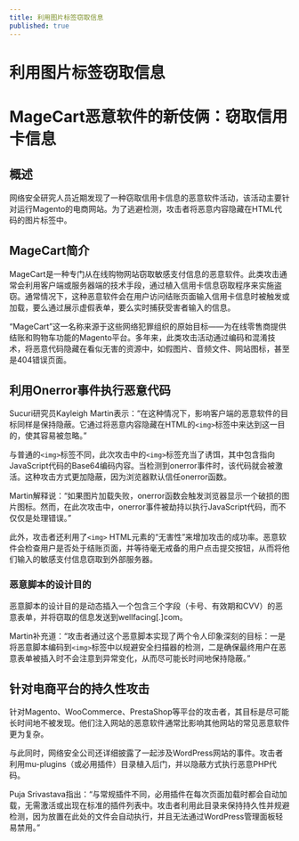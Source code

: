 ```yaml
---
title: 利用图片标签窃取信息
published: true
---
```

# 利用图片标签窃取信息

# MageCart恶意软件的新伎俩：窃取信用卡信息

## 概述

网络安全研究人员近期发现了一种窃取信用卡信息的恶意软件活动，该活动主要针对运行Magento的电商网站。为了逃避检测，攻击者将恶意内容隐藏在HTML代码的图片标签中。

## MageCart简介

MageCart是一种专门从在线购物网站窃取敏感支付信息的恶意软件。此类攻击通常会利用客户端或服务器端的技术手段，通过植入信用卡信息窃取程序来实施盗窃。通常情况下，这种恶意软件会在用户访问结账页面输入信用卡信息时被触发或加载，要么通过展示虚假表单，要么实时捕获受害者输入的信息。

“MageCart”这一名称来源于这些网络犯罪组织的原始目标——为在线零售商提供结账和购物车功能的Magento平台。多年来，此类攻击活动通过编码和混淆技术，将恶意代码隐藏在看似无害的资源中，如假图片、音频文件、网站图标，甚至是404错误页面。

## 利用Onerror事件执行恶意代码

Sucuri研究员Kayleigh Martin表示：“在这种情况下，影响客户端的恶意软件的目标同样是保持隐蔽。它通过将恶意内容隐藏在HTML的`<img>`标签中来达到这一目的，使其容易被忽略。”

与普通的`<img>`标签不同，此次攻击中的`<img>`标签充当了诱饵，其中包含指向JavaScript代码的Base64编码内容。当检测到onerror事件时，该代码就会被激活。这种攻击方式更加隐蔽，因为浏览器默认信任onerror函数。

Martin解释说：“如果图片加载失败，onerror函数会触发浏览器显示一个破损的图片图标。然而，在此次攻击中，onerror事件被劫持以执行JavaScript代码，而不仅仅是处理错误。”

此外，攻击者还利用了`<img>` HTML元素的“无害性”来增加攻击的成功率。恶意软件会检查用户是否处于结账页面，并等待毫无戒备的用户点击提交按钮，从而将他们输入的敏感支付信息窃取到外部服务器。

### 恶意脚本的设计目的

恶意脚本的设计目的是动态插入一个包含三个字段（卡号、有效期和CVV）的恶意表单，并将窃取的信息发送到wellfacing[.]com。

Martin补充道：“攻击者通过这个恶意脚本实现了两个令人印象深刻的目标：一是将恶意脚本编码到`<img>`标签中以规避安全扫描器的检测，二是确保最终用户在恶意表单被插入时不会注意到异常变化，从而尽可能长时间地保持隐蔽。”

## 针对电商平台的持久性攻击

针对Magento、WooCommerce、PrestaShop等平台的攻击者，其目标是尽可能长时间地不被发现。他们注入网站的恶意软件通常比影响其他网站的常见恶意软件更为复杂。

与此同时，网络安全公司还详细披露了一起涉及WordPress网站的事件。攻击者利用mu-plugins（或必用插件）目录植入后门，并以隐蔽方式执行恶意PHP代码。

Puja Srivastava指出：“与常规插件不同，必用插件在每次页面加载时都会自动加载，无需激活或出现在标准的插件列表中。攻击者利用此目录来保持持久性并规避检测，因为放置在此处的文件会自动执行，并且无法通过WordPress管理面板轻易禁用。”
